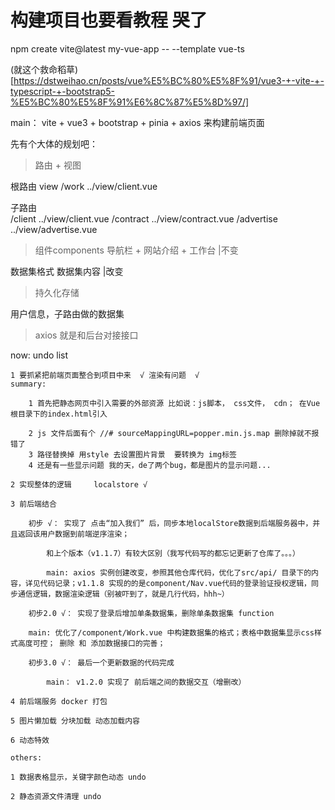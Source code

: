# 构建项目也要看教程 哭了
npm create vite@latest my-vue-app -- --template vue-ts

(就这个救命稻草)[https://dstweihao.cn/posts/vue%E5%BC%80%E5%8F%91/vue3-+-vite-+-typescript-+-bootstrap5-%E5%BC%80%E5%8F%91%E6%8C%87%E5%8D%97/]

main： vite + vue3 + bootstrap +  pinia + axios 来构建前端页面


先有个大体的规划吧：

>路由 + 视图 

根路由   view 
/work    ../view/client.vue

子路由               
/client     ../view/client.vue
/contract   ../view/contract.vue
/advertise  ../view/advertise.vue


>组件components
导航栏 + 网站介绍 + 工作台  |不变 

数据集格式    数据集内容   |改变

>持久化存储

用户信息，子路由做的数据集

>axios 就是和后台对接接口




now:
    undo list

    1 要抓紧把前端页面整合到项目中来  √ 渲染有问题  √
    summary: 

        1 首先把静态网页中引入需要的外部资源 比如说：js脚本， css文件， cdn； 在Vue根目录下的index.html引入

        2 js 文件后面有个 //# sourceMappingURL=popper.min.js.map 删除掉就不报错了
        3 路径替换掉 用style 去设置图片背景  要转换为 img标签
        4 还是有一些显示问题 我的天，de了两个bug，都是图片的显示问题... 

    2 实现整体的逻辑     localstore √ 

    3 前后端结合         

        初步 √： 实现了 点击“加入我们” 后，同步本地localStore数据到后端服务器中，并且返回该用户数据到前端逆序渲染；

            和上个版本（v1.1.7）有较大区别（我写代码写的都忘记更新了仓库了。。。）

            main: axios 实例创建改变，参照其他仓库代码，优化了src/api/ 目录下的内容，详见代码记录；v1.1.8 实现的的是component/Nav.vue代码的登录验证授权逻辑，同步通信逻辑，数据渲染逻辑（别被吓到了，就是几行代码，hhh~）

        初步2.0 √： 实现了登录后增加单条数据集，删除单条数据集 function

        main: 优化了/component/Work.vue 中构建数据集的格式；表格中数据集显示css样式高度可控； 删除 和 添加数据接口的完善；

        初步3.0 √： 最后一个更新数据的代码完成

            main： v1.2.0 实现了 前后端之间的数据交互（增删改）

    4 前后端服务 docker 打包

    5 图片懒加载 分块加载 动态加载内容

    6 动态特效

    others:

    1 数据表格显示，关键字颜色动态 undo

    2 静态资源文件清理 undo



    